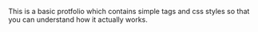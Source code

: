 This is a basic protfolio which contains simple tags and css styles so that you can understand how it actually works. 

